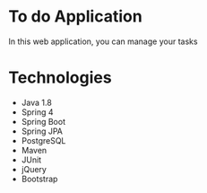 # To do Application
In this web application, you can manage your tasks

# Technologies
- Java 1.8
- Spring 4
- Spring Boot
- Spring JPA
- PostgreSQL
- Maven
- JUnit
- jQuery
- Bootstrap

